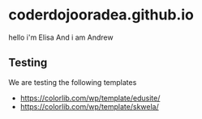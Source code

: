 # coderdojooradea.github.io
hello i'm Elisa
And i am Andrew


## Testing
We are testing the following templates
- https://colorlib.com/wp/template/edusite/
- https://colorlib.com/wp/template/skwela/
